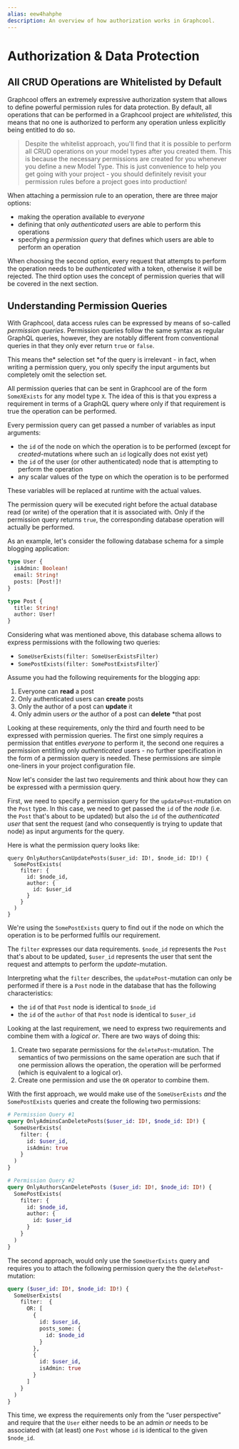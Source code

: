 ```yaml
---
alias: eew4hahphe 
description: An overview of how authorization works in Graphcool.
---
```


# Authorization & Data Protection

## All CRUD Operations are Whitelisted by Default

Graphcool offers an extremely expressive authorization system that allows to define powerful permission rules for data protection. By default, all operations that can be performed in a Graphcool project are *whitelisted*, this means that no one is authorized to perform any operation unless explicitly being entitled to do so.


> Despite the whitelist approach, you'll find that it is possible to perform all CRUD operations on your model types after you created them. This is because the necessary permissions are created for you whenever you define a new Model Type. This is just convenience to help you get going with your project - you should definitely revisit your permission rules before a project goes into production!


When attaching a permission rule to an operation, there are three major options:

* making the operation available to *everyone*
* defining that only *authenticated* users are able to perform this operations
* specifying a *permission query* that defines which users are able to perform an operation

When choosing the second option, every request that attempts to perform the operation needs to be *authenticated* with a token, otherwise it will be rejected. The third option uses the concept of permission queries that will be covered in the next section.

## Understanding Permission Queries

With Graphcool, data access rules can be expressed by means of so-called *permission queries*. Permission queries follow the same syntax as regular GraphQL queries, however, they are notably different from conventional queries in that they only ever return `true` or `false`. 

This means the* selection set *of the query is irrelevant - in fact, when writing a permission query, you only specify the input arguments but completely omit the selection set.

All permission queries that can be sent in Graphcool are of the form `SomeXExists` for any model type `X`. The idea of this is that you express a requirement in terms of a GraphQL query where only if that requirement is true the operation can be performed. 

Every permission query can get passed a number of variables as input arguments:

* the `id` of the node on which the operation is to be performed (except for *created*-mutations where such an `id` logically does not exist yet)
* the `id` of the user (or other authenticated) node that is attempting to perform the operation
* any scalar values of the type on which the operation is to be performed

These variables will be replaced at runtime with the actual values.

 The permission query will be executed right before the actual database read (or write) of the operation that it is associated with. Only if the permission query returns `true`, the corresponding database operation will actually be performed.

As an example, let's consider the following database schema for a simple blogging application:

```graphql
type User {
  isAdmin: Boolean!
  email: String!
  posts: [Post!]!
}

type Post {
  title: String!
  author: User!
}
```

Considering what was mentioned above, this database schema allows to express permissions with the following two queries:

* `SomeUserExists(filter: SomeUserExistsFilter)`
* `SomePostExists(filter: SomePostExistsFilter`)`

Assume you had the following requirements for the blogging app:

1. Everyone can **read** a post
2. Only authenticated users can **create** posts
3. Only the author of a post can **update** it
4. Only admin users *or* the author of a post can **delete** *that post

Looking at these requirements, only the third and fourth need to be expressed with permission queries. The first one simply requires a permission that entitles *everyone* to perform it, the second one requires a permission entitling only *authenticated* users - no further specification in the form of a permission query is needed. These permissions are simple one-liners in your project configuration file.

Now let's consider the last two requirements and think about how they can be expressed with a permission query. 

First, we need to specify a permission query for the `updatePost`-mutation on the `Post` type. In this case, we need to get passed the `id` of the *node* (i.e. the `Post` that's about to be updated) but also the `id` of the *authenticated user* that sent the request (and who consequently is trying to update that node) as input arguments for the query.

Here is what the permission query looks like:

```
query OnlyAuthorsCanUpdatePosts($user_id: ID!, $node_id: ID!) {
  SomePostExists(
    filter: {
      id: $node_id,
      author: {
        id: $user_id
      }
    }
  )
}
```

We're using the `SomePostExists` query to find out if the node on which the operation is to be performed fulfils our requirement.

The `filter` expresses our data requirements. `$node_id` represents the `Post` that's about to be updated, `$user_id` represents the user that sent the request and attempts to perform the *update*-mutation. 

Interpreting what the `filter` describes, the `updatePost`-mutation can only be performed if there is a `Post` node in the database that has the following characteristics:

* the `id` of that `Post` node is identical to `$node_id`
* the `id` of the `author` of that `Post` node is identical to `$user_id`

Looking at the last requirement, we need to express two requirements and combine them with a *logical or*. There are two ways of doing this:

1. Create two separate permissions for the `deletePost`-mutation. The semantics of two permissions on the same operation are such that if one permission allows the operation, the operation will be performed (which is equivalent to a logical or).
2. Create one permission and use the `OR` operator to combine them.

With the first approach, we would make use of the `SomeUserExists` *and* the `SomePostExists` queries and create the following two permissions:

```graphql
# Permission Query #1
query OnlyAdminsCanDeletePosts($user_id: ID!, $node_id: ID!) {
  SomeUserExists(
    filter: {
      id: $user_id,
      isAdmin: true
    }
  )
}
```

```graphql
# Permission Query #2
query OnlyAuthorsCanDeletePosts ($user_id: ID!, $node_id: ID!) {
  SomePostExists(
    filter: {
      id: $node_id,
      author: {
        id: $user_id
      }
    }
  )
}
```

The second approach, would only use the `SomeUserExists` query and requires you to attach the following permission query the the `deletePost`-mutation:

```graphql
query ($user_id: ID!, $node_id: ID!) {
  SomeUserExists(
    filter:  { 
      OR: [
        {
          id: $user_id,
          posts_some: {
            id: $node_id
          }
        }, 
        {
          id: $user_id,
          isAdmin: true
        }
      ]
    }
  )
}
```

This time, we express the requirements only from the “user perspective” and require that the `User` either needs to be an admin *or* needs to be associated with (at least) one `Post` whose `id` is identical to the given `$node_id`.


